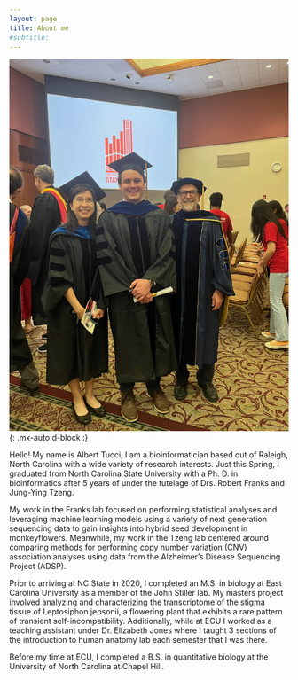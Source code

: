 ```yaml
---
layout: page
title: About me
#subtitle: 
---
```


![myadvisors](/assets/img/PIs.jpeg){: .mx-auto.d-block :}

Hello! My name is Albert Tucci, I am a bioinformatician based out of Raleigh, North Carolina with a wide variety of research interests. Just this Spring, I graduated from North Carolina State University with a Ph. D. in bioinformatics after 5 years of under the tutelage of Drs. Robert Franks and Jung-Ying Tzeng.

My work in the Franks lab focused on performing statistical analyses and leveraging machine learning models using a variety of next generation sequencing data to gain insights into hybrid seed development in monkeyflowers. Meanwhile, my work in the Tzeng lab centered around comparing methods for performing copy number variation (CNV) association analyses using data from the Alzheimer’s Disease Sequencing Project (ADSP).

Prior to arriving at NC State in 2020, I completed an M.S. in biology at East Carolina University as a member of the John Stiller lab. My masters project involved analyzing and characterizing the transcriptome of the stigma tissue of Leptosiphon jepsonii, a flowering plant that exhibits a rare pattern of transient self-incompatibility. Additionally, while at ECU I worked as a teaching assistant under Dr. Elizabeth Jones where I taught 3 sections of the introduction to human anatomy lab each semester that I was there.

Before my time at ECU, I completed a B.S. in quantitative biology at the University of North Carolina at Chapel Hill.


